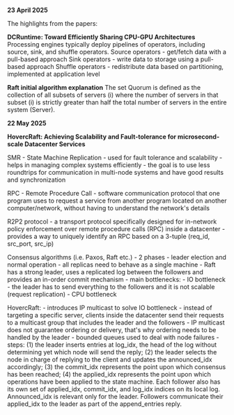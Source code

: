 **23 April 2025** 

The highlights from the papers:

**DCRuntime: Toward Efficiently Sharing CPU-GPU Architectures**
Processing engines typically deploy pipelines of
operators, including source, sink, and shuffle operators.
Source operators -  get/fetch data with a pull-based approach
Sink operators - write data to storage using a pull-based approach 
Shuffle operators - redistribute data based on partitioning, implemented at application level


**Raft initial algorithm explanation**
The set Quorum is defined as the collection of all subsets of servers (i) where the number of servers in that subset (i) is strictly greater than half the total number of servers in the entire system (Server).

**22 May 2025**

**HovercRaft: Achieving Scalability and Fault-tolerance for microsecond-scale Datacenter Services**

SMR -  State Machine Replication 
    - used for fault tolerance and scalability 
    -  helps in managing complex systems efficiently 
    - the goal is to use less roundtrips for communication in multi-node systems and have good results and synchronization

RPC - Remote Procedure Call 
    -  software communication protocol that one program uses to request a service from another program located on another computer/network, without having to understand the network's details

R2P2 protocol 
    - a transport protocol specifically designed for in-network policy enforcement over remote procedure calls (RPC) inside a datacenter 
    - provides a way to uniquely identify an RPC based on a 3-tuple (req_id, src_port, src_ip)


Consensus algorithms (i.e. Paxos, Raft etc.) 
    - 2 phases - leader election and normal operation 
    - all replicas need to behave as a single machine 
    -  Raft has a strong leader, uses a replicated log between the followers and provides an in-order commit mechanism 
    - main bottlenecks:
        - IO bottleneck - the leader has to send everything to the followers and it is not scalable (request replication) 
        -  CPU bottleneck

HovercRaft:
    - introduces IP multicast to solve IO bottleneck - instead of targeting a specific server, clients inside the datacenter send their requests to a multicast group that includes the leader and the followers 
    - IP multicast does not guarantee ordering or delivery, that's why ordering needs to be handled by the leader 
    - bounded queues used to deal with node failures 
    - steps:
        (1) the leader inserts entries at log_idx, the head of the log without determining yet which node will send the reply;
        (2) the leader selects the node in charge of replying to the client and updates the announced_idx accordingly; 
        (3) the commit_idx represents the point upon which consensus has been reached; 
        (4) the applied_idx represents the point upon which operations have been applied to the state machine. Each follower also has its own set of applied_idx, commit_idx, and log_idx indices on its local log. Announced_idx is relevant only for the leader. Followers communicate their applied_idx to the leader as part of the append_entries reply.
    
